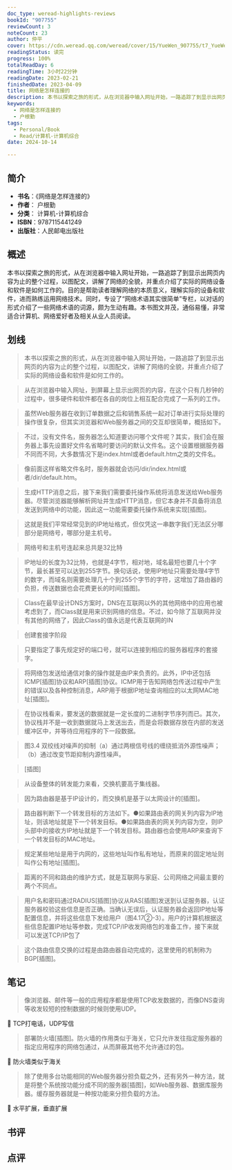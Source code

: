 ```yaml
---
doc_type: weread-highlights-reviews
bookId: "907755"
reviewCount: 3
noteCount: 23
author: 仲平
cover: https://cdn.weread.qq.com/weread/cover/15/YueWen_907755/t7_YueWen_907755.jpg
readingStatus: 读完
progress: 100%
totalReadDay: 6
readingTime: 3小时22分钟
readingDate: 2023-02-21
finishedDate: 2023-04-09
title: 网络是怎样连接的
description: 本书以探索之旅的形式，从在浏览器中输入网址开始，一路追踪了到显示出网页内容为止的整个过程，以图配文，讲解了网络的全貌，并重点介绍了实际的网络设备和软件是如何工作的。目的是帮助读者理解网络的本质意义，理解实际的设备和软件，进而熟练运用网络技术。同时，专设了“网络术语其实很简单”专栏，以对话的形式介绍了一些网络术语的词源，颇为生动有趣。本书图文并茂，通俗易懂，非常适合计算机、网络爱好者及相关从业人员阅读。
keywords:
  - 网络是怎样连接的
  - 户根勤
tags:
  - Personal/Book
  - Read/计算机-计算机综合
date: 2024-10-14

---
```


## 简介

- **书名**：《网络是怎样连接的》
- **作者**： 户根勤
- **分类**： 计算机-计算机综合
- **ISBN**：9787115441249
- **出版社**：人民邮电出版社

## 概述

本书以探索之旅的形式，从在浏览器中输入网址开始，一路追踪了到显示出网页内容为止的整个过程，以图配文，讲解了网络的全貌，并重点介绍了实际的网络设备和软件是如何工作的。目的是帮助读者理解网络的本质意义，理解实际的设备和软件，进而熟练运用网络技术。同时，专设了“网络术语其实很简单”专栏，以对话的形式介绍了一些网络术语的词源，颇为生动有趣。本书图文并茂，通俗易懂，非常适合计算机、网络爱好者及相关从业人员阅读。

## 划线 
 

> 本书以探索之旅的形式，从在浏览器中输入网址开始，一路追踪了到显示出网页的内容为止的整个过程，以图配文，讲解了网络的全貌，并重点介绍了实际的网络设备和软件是如何工作的。 

> 从在浏览器中输入网址，到屏幕上显示出网页的内容，在这个只有几秒钟的过程中，很多硬件和软件都在各自的岗位上相互配合完成了一系列的工作。 

> 虽然Web服务器在收到订单数据之后和销售系统一起对订单进行实际处理的操作很复杂，但其实浏览器和Web服务器之间的交互却很简单，概括如下。 

> 不过，没有文件名，服务器怎么知道要访问哪个文件呢？其实，我们会在服务器上事先设置好文件名省略时要访问的默认文件名。这个设置根据服务器不同而不同，大多数情况下是index.html或者default.htm之类的文件名。 

> 像前面这样省略文件名时，服务器就会访问/dir/index.html或者/dir/default.htm。 

> 生成HTTP消息之后，接下来我们需要委托操作系统将消息发送给Web服务器。尽管浏览器能够解析网址并生成HTTP消息，但它本身并不具备将消息发送到网络中的功能，因此这一功能需要委托操作系统来实现[插图]。 

> 这就是我们平常经常见到的IP地址格式，但仅凭这一串数字我们无法区分哪部分是网络号，哪部分是主机号。 

> 网络号和主机号连起来总共是32比特 

> IP地址的长度为32比特，也就是4字节，相对地，域名最短也要几十个字节，最长甚至可以达到255字节。换句话说，使用IP地址只需要处理4字节的数字，而域名则需要处理几十个到255个字节的字符，这增加了路由器的负担，传送数据也会花费更长的时间[插图]。 

> Class在最早设计DNS方案时，DNS在互联网以外的其他网络中的应用也被考虑到了，而Class就是用来识别网络的信息。不过，如今除了互联网并没有其他的网络了，因此Class的值永远是代表互联网的IN 

> 创建套接字阶段 

> 只要指定了事先规定好的端口号，就可以连接到相应的服务器程序的套接字。 

> 将网络包发送给通信对象的操作就是由IP来负责的。此外，IP中还包括ICMP[插图]协议和ARP[插图]协议。ICMP用于告知网络包传送过程中产生的错误以及各种控制消息，ARP用于根据IP地址查询相应的以太网MAC地址[插图]。 

> 在协议栈看来，要发送的数据就是一定长度的二进制字节序列而已。其次，协议栈并不是一收到数据就马上发送出去，而是会将数据存放在内部的发送缓冲区中，并等待应用程序的下一段数据。 

> 图3.4 双绞线对噪声的抑制（a）通过两根信号线的缠绕抵消外源性噪声；（b）通过改变节距抑制内源性噪声。 

> [插图] 

> 从设备整体的转发能力来看，交换机要高于集线器。 

> 因为路由器是基于IP设计的，而交换机是基于以太网设计的[插图]。 

> 路由器判断下一个转发目标的方法如下。●如果路由表的网关列内容为IP地址，则该地址就是下一个转发目标。●如果路由表的网关列内容为空，则IP头部中的接收方IP地址就是下一个转发目标。路由器也会使用ARP来查询下一个转发目标的MAC地址。 

> 规定某些地址是用于内网的，这些地址叫作私有地址，而原来的固定地址则叫作公有地址[插图]。 

> 距离的不同和路由的维护方式，就是互联网与家庭、公司网络之间最主要的两个不同点。 

> 用户名和密码通过RADIUS[插图]协议从RAS[插图]发送到认证服务器，认证服务器校验这些信息是否正确。当确认无误后，认证服务器会返回IP地址等配置信息，并将这些信息下发给用户（图4.17②-3）。用户的计算机根据这些信息配置IP地址等参数，完成TCP/IP收发网络包的准备工作，接下来就可以发送TCP/IP包了 

> 这个路由信息交换的过程是由路由器自动完成的，这里使用的机制称为BGP[插图]。

## 笔记


> 像浏览器、邮件等一般的应用程序都是使用TCP收发数据的，而像DNS查询等收发较短的控制数据的时候则使用UDP。

💭 TCP打电话，UDP写信

> 部署防火墙[插图]。防火墙的作用类似于海关，它只允许发往指定服务器的指定应用程序的网络包通过，从而屏蔽其他不允许通过的包。

💭 防火墙类似于海关

> 除了使用多台功能相同的Web服务器分担负载之外，还有另外一种方法，就是将整个系统按功能分成不同的服务器[插图]，如Web服务器、数据库服务器。缓存服务器就是一种按功能来分担负载的方法。

💭 水平扩展，垂直扩展

## 书评


## 点评
